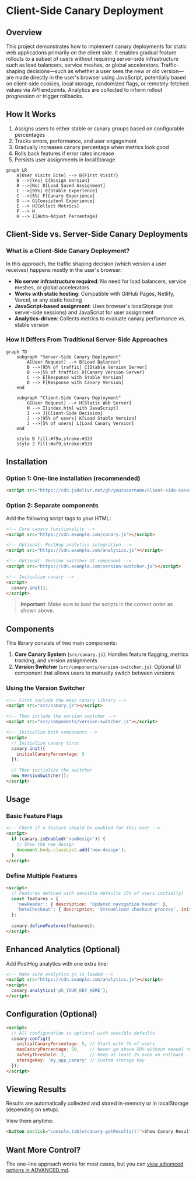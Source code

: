 # Client-Side Canary Deployment

## Overview

This project demonstrates how to implement canary deployments for static web applications primarily on the client side. It enables gradual feature rollouts to a subset of users without requiring server-side infrastructure such as load balancers, service meshes, or global accelerators. Traffic-shaping decisions—such as whether a user sees the new or old version—are made directly in the user's browser using JavaScript, potentially based on client-side cookies, local storage, randomized flags, or remotely-fetched values via API endpoints. Analytics are collected to inform rollout progression or trigger rollbacks.

## How It Works

1. Assigns users to either stable or canary groups based on configurable percentages
2. Tracks errors, performance, and user engagement
3. Gradually increases canary percentage when metrics look good
4. Rolls back features if error rates increase
5. Persists user assignments in localStorage

```mermaid
graph LR
    A[User Visits Site] --> B{First Visit?}
    B -->|Yes| C{Assign Version}
    B -->|No| D[Load Saved Assignment]
    C -->|95%| E[Stable Experience]
    C -->|5%| F[Canary Experience]
    D --> G[Consistent Experience]
    E --> H[Collect Metrics]
    F --> H
    H --> I[Auto-Adjust Percentage]
```

 ## Client-Side vs. Server-Side Canary Deployments
 
 ### What is a Client-Side Canary Deployment?
 
 In this approach, the traffic shaping decision (which version a user receives) happens mostly in the user's browser:
 
 - **No server infrastructure required**: No need for load balancers, service meshes, or global accelerators
 - **Works with static hosting**: Compatible with GitHub Pages, Netlify, Vercel, or any static hosting
 - **JavaScript-based assignment**: Uses browser's localStorage (not server-side sessions) and JavaScript for user assignment
 - **Analytics-driven**: Collects metrics to evaluate canary performance vs. stable version
 
 ### How It Differs From Traditional Server-Side Approaches
 
 ```mermaid
 graph TD
     subgraph "Server-Side Canary Deployment"
         A[User Request] --> B[Load Balancer]
         B -->|95% of traffic| C[Stable Version Server]
         B -->|5% of traffic| D[Canary Version Server]
         C --> E[Response with Stable Version]
         D --> F[Response with Canary Version]
     end
     
     subgraph "Client-Side Canary Deployment"
         G[User Request] --> H[Static Web Server]
         H --> I[index.html with JavaScript]
         I --> J{Client-Side Decision}
         J -->|95% of users| K[Load Stable Version]
         J -->|5% of users| L[Load Canary Version]
     end
     
     style B fill:#f9a,stroke:#333
     style J fill:#af9,stroke:#333
```

## Installation

### Option 1: One-line installation (recommended)

```html
<script src="https://cdn.jsdelivr.net/gh/yourusername/client-side-canary-deployment@main/dist/canary.js"></script>
```

### Option 2: Separate components

Add the following script tags to your HTML:

```html
<!-- Core canary functionality -->
<script src="https://cdn.example.com/canary.js"></script>

<!-- Optional: PostHog analytics integration -->
<script src="https://cdn.example.com/analytics.js"></script>

<!-- Optional: Version switcher UI component -->
<script src="https://cdn.example.com/version-switcher.js"></script>

<!-- Initialize canary -->
<script>
  canary.init();
</script>
```

> **Important**: Make sure to load the scripts in the correct order as shown above.

## Components

This library consists of two main components:

1. **Core Canary System** (`src/canary.js`): Handles feature flagging, metrics tracking, and version assignments
2. **Version Switcher** (`src/components/version-switcher.js`): Optional UI component that allows users to manually switch between versions

### Using the Version Switcher

```html
<!-- First include the main canary library -->
<script src="src/canary.js"></script>

<!-- Then include the version switcher -->
<script src="src/components/version-switcher.js"></script>

<!-- Initialize both components -->
<script>
  // Initialize canary first
  canary.init({
    initialCanaryPercentage: 5
  });
  
  // Then initialize the switcher
  new VersionSwitcher();
</script>
```

## Usage

### Basic Feature Flags

```html
<!-- Check if a feature should be enabled for this user -->
<script>
  if (canary.isEnabled('newDesign')) {
    // Show the new design
    document.body.classList.add('new-design');
  }
</script>
```

### Define Multiple Features

```html
<script>
  // Features defined with sensible defaults (5% of users initially)
  const features = {
    'newHeader': { description: 'Updated navigation header' },
    'betaCheckout': { description: 'Streamlined checkout process', initialPercentage: 2 }
  };
  
  canary.defineFeatures(features);
</script>
```

## Enhanced Analytics (Optional)

Add PostHog analytics with one extra line:

```html
<!-- Make sure analytics.js is loaded -->
<script src="https://cdn.example.com/analytics.js"></script>
<script>
  canary.analytics('ph_YOUR_KEY_HERE');
</script>
```

## Configuration (Optional)

```html
<script>
  // All configuration is optional with sensible defaults
  canary.config({
    initialCanaryPercentage: 5, // Start with 5% of users
    maxCanaryPercentage: 50,    // Never go above 50% without manual review
    safetyThreshold: 2,         // Keep at least 2% even on rollback
    storageKey: 'my_app_canary' // Custom storage key
  });
</script>
```

## Viewing Results

Results are automatically collected and stored in-memory or in localStorage (depending on setup).

View them anytime:

```html
<button onclick="console.table(canary.getResults())">Show Canary Results</button>
```

## Want More Control?

The one-line approach works for most cases, but you can [view advanced options in ADVANCED.md](ADVANCED.md).
